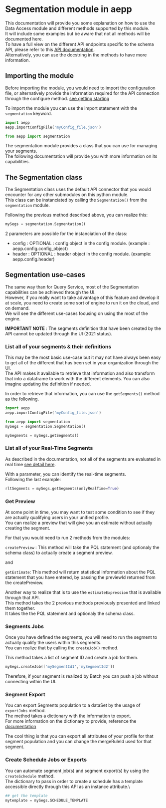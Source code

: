 # Segmentation module in aepp

This documentation will provide you some explanation on how to use the Data Access module and different methods supported by this module.\
It will include some examples but be aware that not all methods will be documented here.\
To have a full view on the different API endpoints specific to the schema API, please refer to this [API documentation](https://www.adobe.io/apis/experienceplatform/home/api-reference.html#!acpdr/swagger-specs/segmentation.yaml).\
Alternatively, you can use the docstring in the methods to have more information.

## Importing the module

Before importing the module, you would need to import the configuration file, or alternatively provide the information required for the API connection through the configure method. [see getting starting](./getting-started.md)

To import the module you can use the import statement with the `segmentation` keyword.

```python
import aepp
aepp.importConfigFile('myConfig_file.json')

from aepp import segmentation
```

The segmentation module provides a class that you can use for managing your segments.\
The following documentation will provide you with more information on its capabilities.

## The Segmentation class

The Segmentation class uses the default API connector that you would encounter for any other submodules on this python module.\
This class can be instanciated by calling the `Segmentation()` from the `segmentation` module.

Following the previous method described above, you can realize this:

```python
mySegs = segmentation.Segmentation()
```

2 parameters are possible for the instanciation of the class:

* config : OPTIONAL : config object in the config module. (example : aepp.config.config_object)
* header : OPTIONAL : header object  in the config module. (example: aepp.config.header)

## Segmentation use-cases

The same way than for Query Service, most of the Segmentation capabilities can be achieved through the UI.\
However, if you really want to take advantage of this feature and develop it at scale, you need to create some sort of engine to run it on the cloud, and on demand.\
We will see the different use-cases focusing on using the most of the engine.

**IMPORTANT NOTE** : The segments definition that have been created by the API cannot be updated through the UI (2021 status).

### List all of your segments & their definitions

This may be the most basic use-case but it may not have always been easy to get all of the different that has been set in your organization through the UI.\
The API makes it available to retrieve that information and also transform that into a dataframe to work with the different elements.
You can also imagine updating the definition if needed.

In order to retrieve that information, you can use the `getSegments()` method as the following.

```python
import aepp
aepp.importConfigFile('myConfig_file.json')

from aepp import segmentation
mySegs = segmentation.Segmentation()

mySegments = mySegs.getSegments()
```

### List all of your Real-Time Segments

As described in the documentation, not all of the segments are evaluated in real time [see detail here](https://experienceleague.adobe.com/docs/experience-platform/segmentation/api/streaming-segmentation.html?lang=en#retrieve-all-segments-enabled-for-streaming-segmentation).

With a parameter, you can identify the real-time segments.\
Following the last example:

```python
rltSegments = mySegs.getSegments(onlyRealTime=True)
```

### Get Preview

At some point in time, you may want to test some condition to see if they are actually qualifying users in your unified profile.\
You can realize a preview that will give you an estimate without actually creating the segment.

For that you would need to run 2 methods from the modules:

`createPreview` : This method will take the PQL statement (and optionaly the schema class) to actually create a segment preview.

and

`getEstimate`: This method will return statistical information about the PQL statement that you have entered, by passing the previewId returned from the createPreview.

Another way to realize that is to use the `estimateExpression` that is available through that API.\
This method takes the 2 previous methods previously presented and linked them together.\
It takes the the PQL statement and optionaly the schema class.

### Segments Jobs

Once you have defined the segments, you will need to run the segment to actually qualify the users within this segments.\
You can realize that by calling the `createJob()` method.

This method takes a list of segment ID and create a job for them.

```python
mySegs.createJob(['mySegmentId1','mySegmentId2'])
```

Therefore, if your segment is realized by Batch you can push a job without connecting within the UI.

### Segment Export

You can export Segments population to a dataSet by the usage of `exportJobs` method.\
The method takes a dictionary with the information to export.\
For more information on the dictionary to provide, reference the [documentation](https://experienceleague.adobe.com/docs/experience-platform/segmentation/api/export-jobs.html?lang=en#get)

The cool thing is that you can export all attributes of your profile for that segment population and you can change the mergeRuleId used for that segment.

### Create Schedule Jobs or Exports

You can automate segment job(s) and segment export(s) by using the `createSchedule` method.\
The dictionary to pass in order to create a schedule has a template accessible directly through this API as an instance attribute.\

```python
## get the template
mytemplate = mySegs.SCHEDULE_TEMPLATE
```
